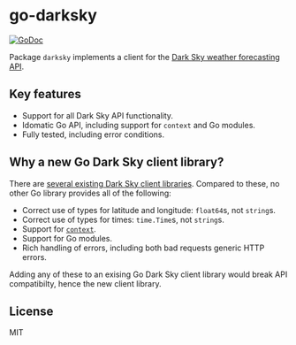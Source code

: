 # go-darksky

[![GoDoc](https://godoc.org/github.com/twpayne/go-darksky?status.svg)](https://godoc.org/github.com/twpayne/go-darksky)

Package `darksky` implements a client for the [Dark Sky weather forecasting
API](https://darksky.net/dev).

## Key features

* Support for all Dark Sky API functionality.
* Idomatic Go API, including support for `context` and Go modules.
* Fully tested, including error conditions.

## Why a new Go Dark Sky client library?

There are [several existing Dark Sky client
libraries](https://darksky.net/dev/docs/libraries). Compared to these, no other
Go library provides all of the following:

* Correct use of types for latitude and longitude: `float64`s, not `string`s.
* Correct use of types for times: `time.Time`s, not `string`s.
* Support for [`context`](https://golang.org/pkg/context/).
* Support for Go modules.
* Rich handling of errors, including both bad requests generic HTTP errors.

Adding any of these to an exising Go Dark Sky client library would break API
compatibilty, hence the new client library.

## License

MIT